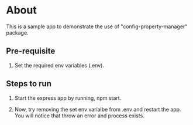 # About

This is a sample app to demonstrate the use of "config-property-manager" package.

## Pre-requisite

1. Set the required env variables (.env).

## Steps to run

1. Start the express app by running, npm start.

2. Now, try removing the set env varialbe from .env and restart the app. You will notice that throw an error and process exists.
